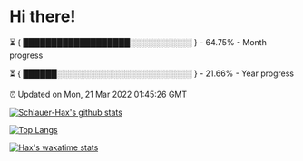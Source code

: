 # Hi there!

⏳ { ███████████████████░░░░░░░░░░░ } - 64.75% - Month progress

⏳ { ██████░░░░░░░░░░░░░░░░░░░░░░░░ } - 21.66% - Year progress

⏰ Updated on Mon, 21 Mar 2022 01:45:26 GMT


[![Schlauer-Hax's github stats](https://github-readme-stats.vercel.app/api?username=Schlauer-Hax&show_icons=true&theme=dark&count_private=true)](https://github.com/Schlauer-Hax)


[![Top Langs](https://github-readme-stats.vercel.app/api/top-langs/?username=Schlauer-Hax&layout=compact&theme=dark)](https://github.com/Schlauer-Hax?tab=repositories)


[![Hax's wakatime stats](https://github-readme-stats.vercel.app/api/wakatime?username=Hax&theme=dark)](https://wakatime.com/@Hax)

